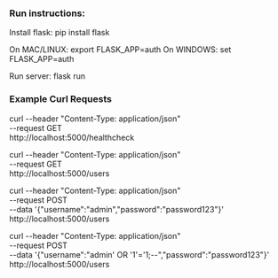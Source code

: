 ### Run instructions:
Install flask: pip install flask

On MAC/LINUX:
  export FLASK_APP=auth
On WINDOWS:
  set FLASK_APP=auth

Run server: flask run

### Example Curl Requests
curl --header "Content-Type: application/json" \
  --request GET \
  http://localhost:5000/healthcheck

curl --header "Content-Type: application/json" \
--request GET \
http://localhost:5000/users

curl --header "Content-Type: application/json" \
--request POST \
--data '{"username":"admin","password":"password123"}' \
http://localhost:5000/users

curl --header "Content-Type: application/json" \
--request POST \
--data '{"username":"admin' OR '1'='1;--","password":"password123"}' \
http://localhost:5000/users

